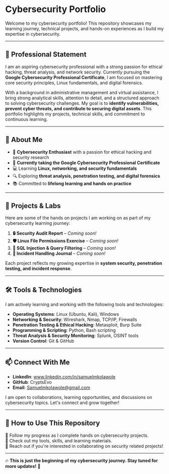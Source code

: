 # **Cybersecurity Portfolio**  

Welcome to my cybersecurity portfolio! This repository showcases my learning journey, technical projects, and hands-on experiences as I build my expertise in cybersecurity.  

---

## **🔹 Professional Statement**  

I am an aspiring cybersecurity professional with a strong passion for ethical hacking, threat analysis, and network security. Currently pursuing the **Google Cybersecurity Professional Certificate**, I am focused on mastering core security principles, Linux fundamentals, and digital forensics.  

With a background in administrative management and virtual assistance, I bring strong analytical skills, attention to detail, and a structured approach to solving cybersecurity challenges. My goal is to **identify vulnerabilities, prevent cyber threats, and contribute to securing digital assets**. This portfolio highlights my projects, technical skills, and commitment to continuous learning.  

---

## **📌 About Me**  

- 🔹 **Cybersecurity Enthusiast** with a passion for ethical hacking and security research  
- 📜 **Currently taking the Google Cybersecurity Professional Certificate**  
- 💻 Learning **Linux, networking, and security fundamentals**  
- 🔍 Exploring **threat analysis, penetration testing, and digital forensics**  
- 📚 Committed to **lifelong learning and hands on practice**  

---

## **🚀 Projects & Labs**  

Here are some of the hands on projects I am working on as part of my cybersecurity learning journey:  

1. **🔒 Security Audit Report** – *Coming soon!*  
2. **🛡️ Linux File Permissions Exercise** – *Coming soon!*  
3. **📌 SQL Injection & Query Filtering** – *Coming soon!*  
4. **📜 Incident Handling Journal** – *Coming soon!*  

Each project reflects my growing expertise in **system security, penetration testing, and incident response**.  

---

## **🛠️ Tools & Technologies**  

I am actively learning and working with the following tools and technologies:  

- **Operating Systems**: Linux (Ubuntu, Kali), Windows  
- **Networking & Security**: Wireshark, Nmap, TCP/IP, Firewalls  
- **Penetration Testing & Ethical Hacking**: Metasploit, Burp Suite  
- **Programming & Scripting**: Python, Bash scripting  
- **Threat Analysis & Security Monitoring**: Splunk, OSINT tools  
- **Version Control**: Git & GitHub  

---

## **📫 Connect With Me**  

- **LinkedIn**: www.linkedin.com/in/samuelmkolawole  
- **GitHub**: CryptsEvo
- **Email**: Samuelmkolawole@gmail.com

I am open to collaborations, learning opportunities, and discussions on cybersecurity topics. Let's connect and grow together!  

---

## **📌 How to Use This Repository**  
🔹 Follow my progress as I complete hands on cybersecurity projects.  
🔹 Check out my tools, skills, and learning materials.  
🔹 Reach out if you're interested in collaborating on security related projects!  

---

🔥 **This is just the beginning of my cybersecurity journey. Stay tuned for more updates!** 🚀
